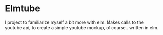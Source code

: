 # Elmtube

I project to familiarize myself a bit more with elm. Makes calls to the youtube api, to create a simple youtube mockup, of course.. written in elm.
